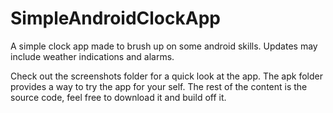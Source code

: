 # SimpleAndroidClockApp


A simple clock app made to brush up on some android skills. Updates may include weather indications and alarms.

Check out the screenshots folder for a quick look at the app.
The apk folder provides a way to try the app for your self.
The rest of the content is the  source code, feel free to download it and build off it.

